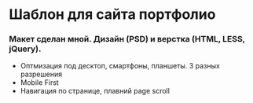 # Шаблон для сайта портфолио

### Макет сделан мной. Дизайн (PSD) и верстка (HTML, LESS, jQuery).

- Оптмизация под десктоп, смартфоны, планшеты. 3 разных разрешения
- Mobile First
- Навигация по странице, плавний page scroll
